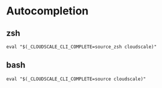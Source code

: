# Autocompletion

## zsh

~~~shell
eval "$(_CLOUDSCALE_CLI_COMPLETE=source_zsh cloudscale)"
~~~

## bash

~~~shell
eval "$(_CLOUDSCALE_CLI_COMPLETE=source cloudscale)"
~~~
